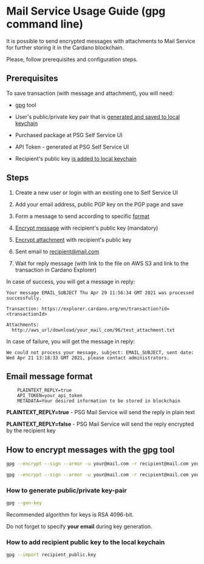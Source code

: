 # Mail Service Usage Guide (gpg command line)

It is possible to send encrypted messages with attachments to Mail Service for further storing it in the Cardano blockchain.

Please, follow prerequisites and configuration steps.

## Prerequisites

To save transaction (with message and attachment), you will need:

* [gpg](https://gpgtools.org/) tool

* User's public/private key pair that is [generated and saved to local keychain](#how-to-generate-public-private-key-pair)

* Purchased package at PSG Self Service UI

* API Token - generated at PSG Self Service UI

* Recipient's public key [is added to local keychain](#how-to-add-recipient-public-key-to-the-local-keychain)

## Steps

1. Create a new user or login with an existing one to Self Service UI

2. Add your email address, public PGP key on the PGP page and save

3. Form a message to send according to specific [format](#email-message-format)

4. [Encrypt message](#how-to-encrypt-messages-with-gpg-tool) with recipient's public key (mandatory)

5. [Encrypt attachment](#how-to-encrypt-messages-with-gpg-tool) with recipient's public key

6. Sent email to recipient@mail.com

7. Wait for reply message (with link to the file on AWS S3 and link to the transaction in Cardano Explorer)

In case of success, you will get a message in reply:

``` text
Your message EMAIL_SUBJECT Thu Apr 29 11:56:34 GMT 2021 was processed successfully.

Transaction: https://explorer.cardano.org/en/transaction?id=<transactionId>

Attachments:
  http://aws_url/download/your_mail_com/96/test_attachment.txt
```

In case of failure, you will get the message in reply:

``` text
We could not process your message, subject: EMAIL_SUBJECT, sent date: Wed Apr 21 13:18:33 GMT 2021, please contact administrators.
```

## Email message format

``` text
    PLAINTEXT_REPLY=true
    API_TOKEN=your_api_token
    METADATA=Your desired information to be stored in blockchain
```

**PLAINTEXT_REPLY=true** - PSG Mail Service will send the reply in plain text

**PLAINTEXT_REPLY=false** - PSG Mail Service will send the reply encrypted by the recipient key

## How to encrypt messages with the gpg tool

``` bash
gpg --encrypt --sign --armor -u your@mail.com -r recipient@mail.com your_file.txt
```

``` bash
gpg --encrypt --sign --armor -u your@mail.com -r recipient@mail.com your_attachment.txt
```

### How to generate public/private key-pair

``` bash
gpg --gen-key
```

Recommended algorithm for keys is RSA 4096-bit.

Do not forget to specify **your email** during key generation.

### How to add recipient public key to the local keychain

``` bash
gpg --import recipient_public.key
```
